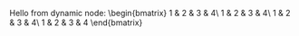 Hello from dynamic node:
\begin{bmatrix}
1 & 2 & 3 & 4\\
1 & 2 & 3 & 4\\
1 & 2 & 3 & 4\\
1 & 2 & 3 & 4
\end{bmatrix}
